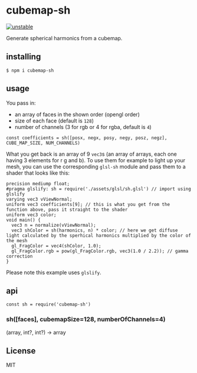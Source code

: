 # cubemap-sh

[![unstable](http://badges.github.io/stability-badges/dist/unstable.svg)](http://github.com/badges/stability-badges)

Generate spherical harmonics from a cubemap.

## installing
`$ npm i cubemap-sh`

## usage
You pass in:
- an array of faces in the shown order (opengl order)
- size of each face (default is `128`)
- number of channels (3 for rgb or 4 for rgba, default is `4`)
```
const coefficients = sh([posx, negx, posy, negy, posz, negz], CUBE_MAP_SIZE, NUM_CHANNELS)
```
What you get back is an array of 9 `vec3`s (an array of arrays, each one having 3 elements for r g and b).
To use them for example to light up your mesh, you can use the corresponding `glsl-sh` module and pass them to a shader
that looks like this:
```
precision mediump float;
#pragma glslify: sh = require('./assets/glsl/sh.glsl') // import using glslify
varying vec3 vViewNormal;
uniform vec3 coefficients[9]; // this is what you get from the function above, pass it straight to the shader
uniform vec3 color;
void main() {
  vec3 n = normalize(vViewNormal);
  vec3 shColor = sh(harmonics, n) * color; // here we get diffuse light calculated by the sperhical harmonics multiplied by the color of the mesh
  gl_FragColor = vec4(shColor, 1.0);
  gl_FragColor.rgb = pow(gl_FragColor.rgb, vec3(1.0 / 2.2)); // gamma correction
}
```
Please note this example uses `glslify`.

## api
`const sh = require('cubemap-sh')`
### sh([faces], cubemapSize=128, numberOfChannels=4)
(array, int?, int?) -> array

## License
MIT
